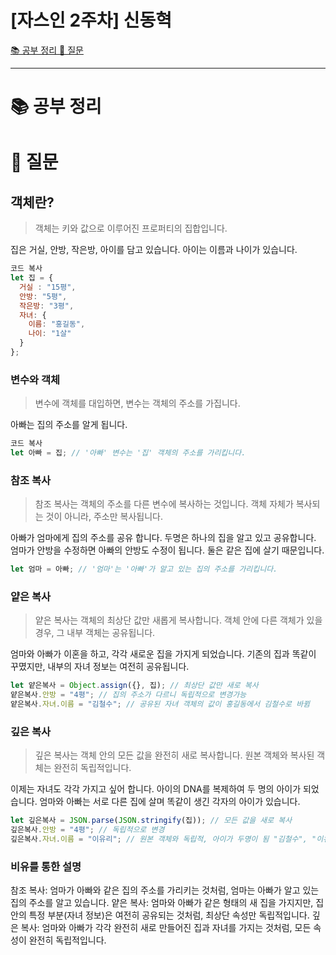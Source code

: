 # [자스인 2주차] 신동혁

[📚 공부 정리 ](#-공부-정리)
[🧐 질문 ](#-질문)

---

# 📚 공부 정리

# 🧐 질문

## 객체란?

> 객체는 키와 값으로 이루어진 프로퍼티의 집합입니다.

집은 거실, 안방, 작은방, 아이를 담고 있습니다. 아이는 이름과 나이가 있습니다.

```javascript
코드 복사
let 집 = {
  거실 : "15평",
  안방: "5평",
  작은방: "3평",
  자녀: {
    이름: "홍길동",
    나이: "1살"
  }
};
```

### 변수와 객체

> 변수에 객체를 대입하면, 변수는 객체의 주소를 가집니다.

아빠는 집의 주소를 알게 됩니다.

```javascript
코드 복사
let 아빠 = 집; // '아빠' 변수는 '집' 객체의 주소를 가리킵니다.
```

### 참조 복사

> 참조 복사는 객체의 주소를 다른 변수에 복사하는 것입니다. 객체 자체가 복사되는 것이 아니라, 주소만 복사됩니다.

아빠가 엄마에게 집의 주소를 공유 합니다. 두명은 하나의 집을 알고 있고 공유합니다.
엄마가 안방을 수정하면 아빠의 안방도 수정이 됩니다. 둘은 같은 집에 살기 때문입니다.

```javascript
let 엄마 = 아빠; // '엄마'는 '아빠'가 알고 있는 집의 주소를 가리킵니다.
```

### 얕은 복사

> 얕은 복사는 객체의 최상단 값만 새롭게 복사합니다. 객체 안에 다른 객체가 있을 경우, 그 내부 객체는 공유됩니다.

엄마와 아빠가 이혼을 하고, 각각 새로운 집을 가지게 되었습니다. 기존의 집과 똑같이 꾸몄지만, 내부의 자녀 정보는 여전히 공유됩니다.

```javascript
let 얕은복사 = Object.assign({}, 집); // 최상단 값만 새로 복사
얕은복사.안방 = "4평"; // 집의 주소가 다르니 독립적으로 변경가능
얕은복사.자녀.이름 = "김철수"; // 공유된 자녀 객체의 값이 홍길동에서 김철수로 바뀜
```

### 깊은 복사

> 깊은 복사는 객체 안의 모든 값을 완전히 새로 복사합니다. 원본 객체와 복사된 객체는 완전히 독립적입니다.

이제는 자녀도 각각 가지고 싶어 합니다. 아이의 DNA를 복제하여 두 명의 아이가 되었습니다.
엄마와 아빠는 서로 다른 집에 살며 똑같이 생긴 각자의 아이가 있습니다.

```javascript
let 깊은복사 = JSON.parse(JSON.stringify(집)); // 모든 값을 새로 복사
깊은복사.안방 = "4평"; // 독립적으로 변경
깊은복사.자녀.이름 = "이유리"; // 원본 객체와 독립적, 아이가 두명이 됨 "김철수", "이유리"
```

### 비유를 통한 설명

참조 복사: 엄마가 아빠와 같은 집의 주소를 가리키는 것처럼, 엄마는 아빠가 알고 있는 집의 주소를 알고 있습니다.
얕은 복사: 엄마와 아빠가 같은 형태의 새 집을 가지지만, 집 안의 특정 부분(자녀 정보)은 여전히 공유되는 것처럼, 최상단 속성만 독립적입니다.
깊은 복사: 엄마와 아빠가 각각 완전히 새로 만들어진 집과 자녀를 가지는 것처럼, 모든 속성이 완전히 독립적입니다.

